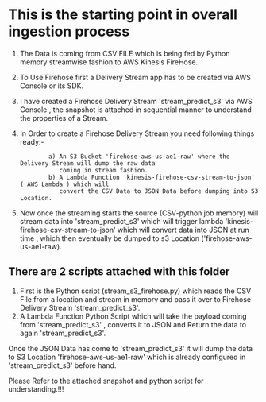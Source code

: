 # This is the starting point in overall ingestion process 

1. The Data is coming from CSV FILE which is being fed by Python memory streamwise fashion to AWS Kinesis FireHose.
2. To Use Firehose first a Delivery Stream app has to be created via AWS Console or its SDK.
3. I have created a Firehose Delivery Stream 'stream_predict_s3' via AWS Console , the snapshot is attached in sequential manner to understand the properties of a Stream.
4. In Order to create a Firehose Delivery Stream you need following things ready:-

               a) An S3 Bucket 'firehose-aws-us-ae1-raw' where the Delivery Stream will dump the raw data 
                  coming in stream fashion.
               b) A Lambda Function 'kinesis-firehose-csv-stream-to-json' ( AWS Lambda ) which will 
                  convert the CSV Data to JSON Data before dumping into S3 Location.

5. Now once the streaming starts the source (CSV-python job memory) will stream data into 'stream_predict_s3' which will trigger lambda 'kinesis-firehose-csv-stream-to-json' which will convert data into JSON at run time , which then eventually be dumped to s3 Location ('firehose-aws-us-ae1-raw).


## There are 2 scripts attached with this folder 
1. First is the Python script (stream_s3_firehose.py) which reads the CSV File from a location and stream in memory and pass it over to Firehose Delivery Stream 'stream_predict_s3'.
2. A Lambda Function Python Script which will take the payload coming from 'stream_predict_s3' , converts it to JSON and Return the data to again 'stream_predict_s3'.

  Once the JSON Data has come to 'stream_predict_s3' it will dump the data to S3 Location 'firehose-aws-us-ae1-raw' which is already configured in 'stream_predict_s3' before hand.
  
  
  Please Refer to the attached snapshot and python script for understanding.!!!
